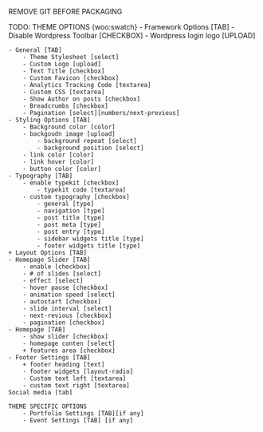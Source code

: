 REMOVE GIT BEFORE PACKAGING

TODO: THEME OPTIONS {woo:swatch}
	- Framework Options [TAB]
		- Disable Wordpress Toolbar [CHECKBOX]
		- Wordpress login logo [UPLOAD]

	- General [TAB]
		- Theme Stylesheet [select]
		- Custom Logo [upload]
		- Text Title [checkbox]
		- Custom Favicon [checkbox]
		- Analytics Tracking Code [textarea]
		- Custom CSS [textarea]
		- Show Author on posts [checkbox]
		- Breadcrumbs [checkbox]
		- Pagination [select][numbers/next-previous]
	- Styling Options [TAB]
		- Background color [color]
		- backgoudn image [upload]
			- background repeat [select]
			- background position [select]
		- link color [color]
		- link hover [color]
		- button color [color]
	- Typography [TAB]
		- enable typekit [checkbox]
			- typekit code [textarea]
		- custom typography [checkbox]
			- general [type]
			- navigation [type]
			- post title [type]
			- post meta [type]
			- post entry [type]
			- sidebar widgets title [type]
			- footer widgets title [type]
	+ Layout Options [TAB]
	- Homepage Slider [TAB]
		- enable [checkbox]
		- # of slides [select]
		- effect [select]
		- hover pause [checkbox]
		- animation speed [select]
		- autostart [checkbox]
		- slide interval [select]
		- next-revious [checkbox]
		- pagination [checkbox]
	- Homepage [TAB]
		- show slider [checkbox]
		- homepage conten [select]
		+ features area [checkbox]
	- Footer Settings [TAB]
		+ footer heading [text]
		- footer widgets [layout-radio]
		- Custom text left [textarea]
		- custom text right [textarea]
	Social media [tab]

	THEME SPECIFIC OPTIONS
		- Portfolio Settings [TAB][if any]
		- Event Settings [TAB] [if any]